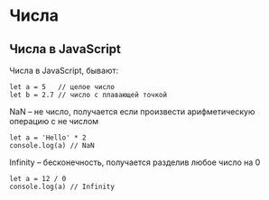 # Числа
## Числа в JavaScript

Числа в JavaScript, бывают:

    let a = 5   // целое число
    let b = 2.7 // число с плавающей точкой

NaN &ndash; не число, получается если произвести арифметическую операцию с не числом

    let a = 'Hello' * 2
    console.log(a) // NaN

Infinity &ndash; бесконечность, получается разделив любое число на 0

    let a = 12 / 0
    console.log(a) // Infinity